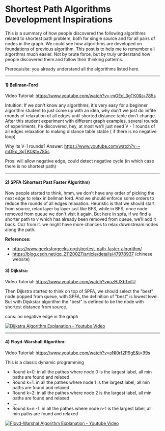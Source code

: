 # Shortest Path Algorithms Development Inspirations

This is a summary of how people discovered the following algorithms related to shortest path problem, both for single source and for all pairs of nodes in the graph.
We could see how algorithms are developed on foundations of previous algorithm.
This post is to help me to remember all algorthms much easier. Not by brute force, but by truly understand how people discovered them and follow their thinking patterns.

Prerequisite: you already understand all the algorithms listed here.
____

#### 1) Bellman-Ford

Video Tutorial: https://www.youtube.com/watch?v=-mOEd_3gTK0&t=785s

Intuition: If we don't know any algorithms, it's very easy for a beginner algorithm student to just come up with an idea, why don't we just do inifite rounds of relaxation of all edges until shorted distance table don't change. After this student experiment with different graph examples, several rounds of experiments, he discovered, hey, at most we'll just need V - 1 rounds of all edges relaxation to making distance table stable ( if there is no negative loop)

Why its V-1 rounds? Answer: https://www.youtube.com/watch?v=-mOEd_3gTK0&t=785s

Pros: will allow negative edge, could detect negative cycle (in which case there is no shortest path)
____

#### 2) SPFA (Shortest Past Faster Algorithm)

Now people started to think, hmm, we don't have any order of picking the next edge to relax in bellman ford. And we should enforce some orders to reduce the rounds of all edges relaxation. Heuristic is that we should start from source, relax layer by layer just like BFS, while in BFS, once node removed from queue we don't visit it again. But here in spfa, if we find a shorter path to v which has already been removed from queue, we'll add it back. Coz from it. we might have more chances to relax downstream nodes along the path.

**References:**
- https://www.geeksforgeeks.org/shortest-path-faster-algorithm/
- https://blog.csdn.net/qq_21120027/article/details/47978937 (chinese website)

#### 3) Dijkstra:

Video Tutorial: https://www.youtube.com/watch?v=uzHJXbToiIU

Then Dijkstra started to think on top of SPFA, we should select the "best" node popped from queue, with SPFA, the definition of "best" is lowest level. But with Dijskstar algorithm the "best" is defined to be the node with shortest distance from source.

cons: no negative edge in the graph

[![Dijkstra Algorithm Explanation - Youtube Video](https://img.youtube.com/vi/uzHJXbToiIU/0.jpg)](https://www.youtube.com/watch?v=uzHJXbToiIU)
____

#### 4) Floyd-Warshall Algorithm:

Video Tutorial: https://www.youtube.com/watch?v=oNI0rf2P9gE&t=99s

This is a classic dynamic programming

- Round k=0: in all the pathes where node 0 is the largest label, all min paths are found and relaxed
- Round k=1: in all the pathes where node 1 is the largest label, all min paths are found and relaxed
- Round k=2: in all the pathes where node 2 is the largest label, all min paths are found and relaxed
- ....
- Round k=n -1: in all the pathes where node n-1 is the largest label, all min paths are found and relaxed

[![Floyd-Warshal Algorithm Explanation - Youtube Video](https://img.youtube.com/vi/oNI0rf2P9gE/0.jpg)](https://www.youtube.com/watch?v=oNI0rf2P9gE)

